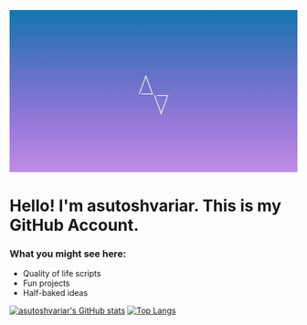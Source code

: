 ![FirstImage](https://github.com/asutoshvariar/asutoshvariar/blob/main/FirstImage.png)
# Hello! I'm asutoshvariar. This is my GitHub Account.

### What you might see here:
- Quality of life scripts
- Fun projects
- Half-baked ideas

[![asutoshvariar's GitHub stats](https://github-readme-stats.vercel.app/api?username=asutoshvariar&theme=onedark&show_icons=true)](https://github.com/anuraghazra/github-readme-stats)
[![Top Langs](https://github-readme-stats.vercel.app/api/top-langs/?username=asutoshvariar&theme=onedark)](https://github.com/anuraghazra/github-readme-stats)
